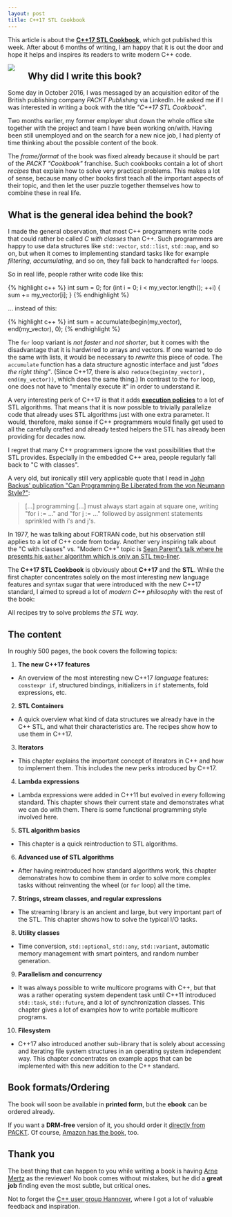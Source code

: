 ```yaml
---
layout: post
title: C++17 STL Cookbook
---
```


This article is about the [**C++17 STL Cookbook**](https://www.packtpub.com/application-development/c17-stl-cookbook), which got published this week. 
After about 6 months of writing, I am happy that it is out the door and hope it helps and inspires its readers to write modern C++ code.

<img align="left" style="margin: 0px 30px 10px 0px;" src="{{ site.url }}/assets/cpp17_stl_cookbook_cover.png">

## Why did I write this book?

Some day in October 2016, I was messaged by an acquisition editor of the British publishing company *PACKT Publishing* via LinkedIn.
He asked me if I was interested in writing a book with the title *"C++17 STL Cookbook"*.

Two months earlier, my former employer shut down the whole office site together with the project and team I have been working on/with.
Having been still unemployed and on the search for a new nice job, I had plenty of time thinking about the possible content of the book.

The *frame/format* of the book was fixed already because it should be part of the *PACKT "Cookbook"* franchise.
Such cookbooks contain a lot of short *recipes* that explain how to solve very practical problems.
This makes a lot of sense, because many other books first teach all the important aspects of their topic, and then let the user puzzle together themselves how to combine these in real life.

## What is the general idea behind the book?

I made the general observation, that most C++ programmers write code that could rather be called *C with classes* than C++.
Such programmers are happy to use data structures like `std::vector`, `std::list`, `std::map`, and so on, but when it comes to implementing standard tasks like for example *filtering*, *accumulating*, and so on, they fall back to handcrafted `for` loops.

So in real life, people rather write code like this:

{% highlight c++ %}
int sum = 0;
for (int i = 0; i < my_vector.length(); ++i) {
    sum += my_vector[i];
}
{% endhighlight %}

... instead of this:

{% highlight c++ %}
int sum = accumulate(begin(my_vector), end(my_vector), 0);
{% endhighlight %}

The `for` loop variant is *not faster* and *not shorter*, but it comes with the disadvantage that it is hardwired to arrays and vectors.
If one wanted to do the same with lists, it would be necessary to *rewrite* this piece of code.
The `accumulate` function has a data structure agnostic interface and just *"does the right thing"*.
(Since C++17, there is also `reduce(begin(my_vector), end(my_vector))`, which does the same thing.)
In contrast to the `for` loop, one does not have to "mentally execute it" in order to understand it.

A very interesting perk of C++17 is that it adds [**execution policies**](http://en.cppreference.com/w/cpp/experimental/parallelism) to a lot of STL algorithms.
That means that it is now possible to trivially parallelize code that already uses STL algorithms just with one extra parameter.
It would, therefore, make sense if C++ programmers would finally get used to all the carefully crafted and already tested helpers the STL has already been providing for decades now.

I regret that many C++ programmers ignore the vast possibilities that the STL provides.
Especially in the embedded C++ area, people regularly fall back to "C with classes".

A very old, but ironically still very applicable quote that I read in [John Backus' publication "Can Programming Be Liberated from the von Neumann Style?"](http://wwwusers.di.uniroma1.it/~lpara/LETTURE/backus.pdf):

> [...] programming [...] must always start again at square one, writing "for i := ..." and "for j := ..." followed by assignment statements sprinkled with i's and j's.

In 1977, he was talking about FORTRAN code, but his observation still applies to a lot of C++ code from today.
Another very inspiring talk about the "C with classes" vs. "Modern C++" topic is [Sean Parent's talk where he presents his `gather` algorithm which is only an STL two-liner](https://channel9.msdn.com/Events/GoingNative/2013/Cpp-Seasoning).

The **C++17 STL Cookbook** is obviously about **C++17** and the **STL**.
While the first chapter concentrates solely on the most interesting new language features and syntax sugar that were introduced with the new C++17 standard, I aimed to spread a lot of *modern C++ philosophy* with the rest of the book:

All recipes try to solve problems *the STL way*. 
 
## The content

In roughly 500 pages, the book covers the following topics:

 1. **The new C++17 features**
 - An overview of the most interesting new C++17 *language* features: `constexpr if`, structured bindings, initializers in `if` statements, fold expressions, etc.
 2. **STL Containers**
 - A quick overview what kind of data structures we already have in the C++ STL, and what their characteristics are. The recipes show how to use them in C++17.
 3. **Iterators**
 - This chapter explains the important concept of iterators in C++ and how to implement them. This includes the new perks introduced by C++17.
 4. **Lambda expressions**
 - Lambda expressions were added in C++11 but evolved in every following standard. This chapter shows their current state and demonstrates what we can do with them. There is some functional programming style involved here.
 5. **STL algorithm basics**
 - This chapter is a quick reintroduction to STL algorithms.
 6. **Advanced use of STL algorithms**
 - After having reintroduced how standard algorithms work, this chapter demonstrates how to combine them in order to solve more complex tasks without reinventing the wheel (or `for` loop) all the time.
 7. **Strings, stream classes, and regular expressions**
 - The streaming library is an ancient and large, but very important part of the STL. This chapter shows how to solve the typical I/O tasks.
 8. **Utility classes**
 - Time conversion, `std::optional`, `std::any`, `std::variant`, automatic memory management with smart pointers, and random number generation.
 9. **Parallelism and concurrency**
 - It was always possible to write multicore programs with C++, but that was a rather operating system dependent task until C++11 introduced `std::task`, `std::future`, and a lot of synchronization classes. This chapter gives a lot of examples how to write portable multicore programs.
 10. **Filesystem**
 - C++17 also introduced another sub-library that is solely about accessing and iterating file system structures in an operating system independent way. This chapter concentrates on example apps that can be implemented with this new addition to the C++ standard.

## Book formats/Ordering

The book will soon be available in **printed form**, but the **ebook** can be ordered already.

If you want a **DRM-free** version of it, you should order it [directly from PACKT](https://www.packtpub.com/application-development/c17-stl-cookbook). Of course, [Amazon has the book](https://www.amazon.com/17-STL-Cookbook-Jacek-Galowicz-ebook/dp/B01MTSADN8), too.

## Thank you

The best thing that can happen to you while writing a book is having [Arne Mertz](https://arne-mertz.de/) as the reviewer!
No book comes without mistakes, but he did a **great job** finding even the most subtle, but critical ones.

Not to forget the [C++ user group Hannover](https://www.meetup.com/de-DE/C-User-Group-Hannover/), where I got a lot of valuable feedback and inspiration.
